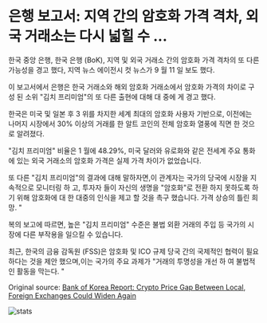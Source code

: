 # 은행 보고서: 지역 간의 암호화 가격 격차, 외국 거래소는 다시 넓힐 수 ...

한국 중앙 은행, 한국 은행 (BoK), 지역 및 외국 거래소 간의 암호화 가격 격차의 또 다른 가능성을 경고 했다, 지역 뉴스 에이전시 컷 뉴스가 9 월 11 일 보도 했다.

이 보고서에서 은행은 한국 거래소와 해외 암호화 거래소에서 암호화 가격의 차이로 구성 된 소위 "김치 프리미엄"의 또 다른 출현에 대해 대 중에 게 경고 했다.

한국은 미국 및 일본 후 3 위를 차지한 세계 최대의 암호화 사용자 기반으로, 이전에는 나머지 시장에서 30% 이상의 거래를 한 알트 코인의 전체 암호화 열풍에 직면 한 것으로 알려졌다.

"김치 프리미엄" 비율은 1 월에 48.29%, 미국 달러와 유로화와 같은 전세계 주요 통화에 있는 외국 거래소의 암호화 가격은 실제 가격 차이가 없었습니다.

또 다른 "김치 프리미엄"의 결과에 대해 말하자면,이 관계자는 국가의 당국에 시장을 지속적으로 모니터링 하 고, 투자자 들이 자신의 생명을 "암호화"로 전환 하지 못하도록 하기 위해 암호화에 대 한 대중의 인식을 제고 할 것을 촉구 했습니다. 가격 상승의 틀린 희망. "

복의 보고에 따르면, 높은 "김치 프리미엄" 수준은 불법 외환 거래의 주입 등 국가의 시장에 다른 부작용을 일으킬 수 있습니다.

최근, 한국의 금융 감독원 (FSS)은 암호화 및 ICO 규제 당국 간의 국제적인 협력이 필요 하다는 것을 제안 했으며,이는 국가의 주요 과제가 "거래의 투명성을 개선 하 여 불법적인 활동을 막는다. "

Original source: [Bank of Korea Report: Crypto Price Gap Between Local, Foreign Exchanges Could Widen Again](https://cointelegraph.com/news/bank-of-korea-report-crypto-price-gap-between-local-foreign-exchanges-could-widen-again)

![stats](https://c.statcounter.com/11760860/0/a89fa40b/1/ "stats")